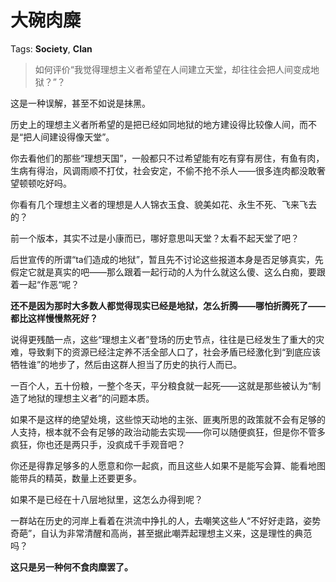 # 大碗肉糜

Tags: **Society**, **Clan**

> 如何评价“我觉得理想主义者希望在人间建立天堂，却往往会把人间变成地狱？”？



这是一种误解，甚至不如说是抹黑。

历史上的理想主义者所希望的是把已经如同地狱的地方建设得比较像人间，而不是“把人间建设得像天堂”。

你去看他们的那些“理想天国”，一般都只不过希望能有吃有穿有房住，有鱼有肉，生病有得治，风调雨顺不打仗，社会安定，不偷不抢不杀人——很多连肉都没敢奢望顿顿吃好吗。

你看有几个理想主义者的理想是人人锦衣玉食、貌美如花、永生不死、飞来飞去的？

前一个版本，其实不过是小康而已，哪好意思叫天堂？太看不起天堂了吧？

后世宣传的所谓“ta们造成的地狱”，暂且先不讨论这些报道本身是否足够真实，先假定它就是真实的吧——那么跟着一起行动的人为什么就这么傻、这么白痴，要跟着一起“作恶“呢？

**还不是因为那时大多数人都觉得现实已经是地狱，怎么折腾——哪怕折腾死了——都比这样慢慢熬死好？**

说得更残酷一点，这些“理想主义者”登场的历史节点，往往是已经发生了重大的灾难，导致剩下的资源已经注定养不活全部人口了，社会矛盾已经激化到“到底应该牺牲谁”的地步了，然后由这群人担当了历史的执行人而已。

一百个人，五十份粮，一整个冬天，平分粮食就一起死——这就是那些被认为“制造了地狱的理想主义者”的问题本质。

如果不是这样的绝望处境，这些惊天动地的主张、匪夷所思的政策就不会有足够的人支持，根本就不会有足够的政治动能去实现——你可以随便疯狂，但是你不管多疯狂，你也还是两只手，没疯成千手观音吧？

你还是得靠足够多的人愿意和你一起疯，而且这些人如果不是能写会算、能看地图能带兵的精英，数量上还要更多。

如果不是已经在十八层地狱里，这怎么办得到呢？

一群站在历史的河岸上看着在洪流中挣扎的人，去嘲笑这些人“不好好走路，姿势奇葩”，自认为非常清醒和高尚，甚至据此嘲弄起理想主义来，这是理性的典范吗？

**这只是另一种何不食肉糜罢了。**



